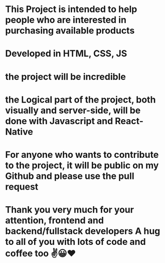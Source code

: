 # This Project is intended to help people who are interested in purchasing available products
# Developed in HTML, CSS, JS
# the project will be incredible
# the Logical part of the project, both visually and server-side, will be done with Javascript and React-Native
# For anyone who wants to contribute to the project, it will be public on my Github and please use the pull request
# Thank you very much for your attention, frontend and backend/fullstack developers A hug to all of you with lots of code and coffee too ✌😀❤
